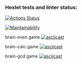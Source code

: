 ### Hexlet tests and linter status:
[![Actions Status](https://github.com/AnastasiyaBobko/python-project-49/workflows/hexlet-check/badge.svg)](https://github.com/AnastasiyaBobko/python-project-49/actions)


[![Maintainability](https://api.codeclimate.com/v1/badges/87ff9a8fa7337650aafe/maintainability)](https://codeclimate.com/github/AnastasiyaBobko/python-project-49/maintainability)

brain-even game
[![asciicast](https://asciinema.org/a/582521.png)](https://asciinema.org/a/582521)

brain-calc game
[![asciicast](https://asciinema.org/a/582790.png)](https://asciinema.org/a/582790)

brain-gcd game
[![asciicast](https://asciinema.org/a/583103.png)](https://asciinema.org/a/583103)